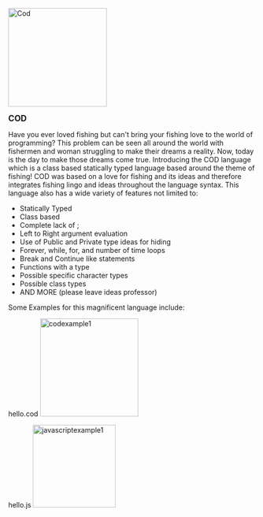 <img width="200" alt="Cod" src="https://github.com/AidanEsposito/Cod-CMSI-3802/assets/97552458/ad4c897f-2d9f-43d5-aa25-697c4bab06b6">

<strong style="font-size: larger;">COD</strong>

Have you ever loved fishing but can't bring your fishing love to the world of programming? 
This problem can be seen all around the world with fishermen and woman struggling to make
their dreams a reality. Now, today is the day to make those dreams come true. Introducing 
the COD language which is a class based statically typed language based around the theme of 
fishing! COD was based on a love for fishing and its ideas and therefore integrates fishing
lingo and ideas throughout the language syntax. This language also has a wide variety of features
not limited to:

- Statically Typed
- Class based
- Complete lack of ;
- Left to Right argument evaluation
- Use of Public and Private type ideas for hiding
- Forever, while, for, and number of time loops
- Break and Continue like statements
- Functions with a type
- Possible specific character types
- Possible class types
- AND MORE (please leave ideas professor)

Some Examples for this magnificent language include:

hello.cod
<img width="199" alt="codexample1" src="https://github.com/AidanEsposito/Cod-CMSI-3802/assets/97552458/21454442-09cd-449c-a721-06d3911ca1d0">

hello.js
<img width="168" alt="javascriptexample1" src="https://github.com/AidanEsposito/Cod-CMSI-3802/assets/97552458/066e1a80-9310-4fb0-8b86-7449b3bd9f4d">




